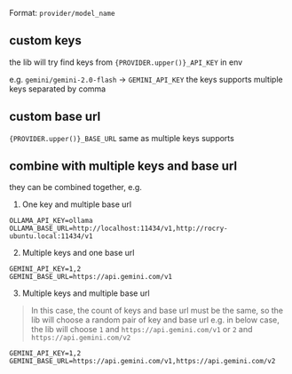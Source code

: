 
Format: `provider/model_name`

## custom keys
the lib will try find keys from `{PROVIDER.upper()}_API_KEY` in env

e.g. `gemini/gemini-2.0-flash` -> `GEMINI_API_KEY`
the keys supports multiple keys separated by comma

## custom base url
`{PROVIDER.upper()}_BASE_URL` same as multiple keys supports

## combine with multiple keys and base url
they can be combined together, e.g.
1. One key and multiple base url
```
OLLAMA_API_KEY=ollama
OLLAMA_BASE_URL=http://localhost:11434/v1,http://rocry-ubuntu.local:11434/v1
```

2. Multiple keys and one base url
```
GEMINI_API_KEY=1,2
GEMINI_BASE_URL=https://api.gemini.com/v1
```

3. Multiple keys and multiple base url
> In this case, the count of keys and base url must be the same, so the lib will choose a random pair of key and base url
> e.g. in below case, the lib will choose `1` and `https://api.gemini.com/v1` or `2` and `https://api.gemini.com/v2`
```
GEMINI_API_KEY=1,2
GEMINI_BASE_URL=https://api.gemini.com/v1,https://api.gemini.com/v2
```


